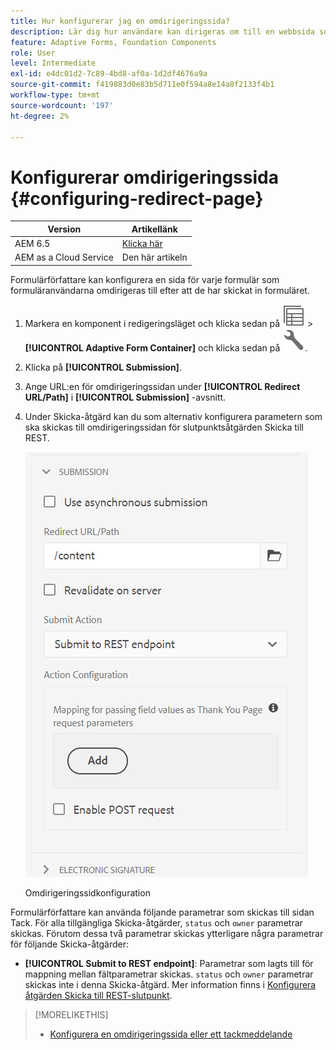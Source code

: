 ```yaml
---
title: Hur konfigurerar jag en omdirigeringssida?
description: Lär dig hur användare kan dirigeras om till en webbsida som formulärförfattare kan konfigurera när de skapar formuläret.
feature: Adaptive Forms, Foundation Components
role: User
level: Intermediate
exl-id: e4dc01d2-7c89-4bd8-af0a-1d2df4676a9a
source-git-commit: f419883d0e83b5d711e0f594a8e14a8f2133f4b1
workflow-type: tm+mt
source-wordcount: '197'
ht-degree: 2%

---
```


# Konfigurerar omdirigeringssida {#configuring-redirect-page}

| Version | Artikellänk |
| -------- | ---------------------------- |
| AEM 6.5 | [Klicka här](https://experienceleague.adobe.com/docs/experience-manager-65/forms/adaptive-forms-basic-authoring/configuring-redirect-page.html) |
| AEM as a Cloud Service | Den här artikeln |

Formulärförfattare kan konfigurera en sida för varje formulär som formuläranvändarna omdirigeras till efter att de har skickat in formuläret.

1. Markera en komponent i redigeringsläget och klicka sedan på ![fältnivå](assets/select_parent_icon.svg) > **[!UICONTROL Adaptive Form Container]** och klicka sedan på ![cmppr](assets/configure-icon.svg).

1. Klicka på **[!UICONTROL Submission]**.

1. Ange URL:en för omdirigeringssidan under **[!UICONTROL Redirect URL/Path]** i **[!UICONTROL Submission]** -avsnitt.
1. Under Skicka-åtgärd kan du som alternativ konfigurera parametern som ska skickas till omdirigeringssidan för slutpunktsåtgärden Skicka till REST.

   ![Omdirigeringssidkonfiguration](assets/redirect-url.png)

   Omdirigeringssidkonfiguration

Formulärförfattare kan använda följande parametrar som skickas till sidan Tack. För alla tillgängliga Skicka-åtgärder, `status` och `owner` parametrar skickas. Förutom dessa två parametrar skickas ytterligare några parametrar för följande Skicka-åtgärder:

* **[!UICONTROL Submit to REST endpoint]**: Parametrar som lagts till för mappning mellan fältparametrar skickas. `status` och `owner` parametrar skickas inte i denna Skicka-åtgärd. Mer information finns i [Konfigurera åtgärden Skicka till REST-slutpunkt](configuring-submit-actions.md).

>[!MORELIKETHIS]
>
>* [Konfigurera en omdirigeringssida eller ett tackmeddelande](/help/forms/configure-redirect-page-or-thank-you-message.md)
